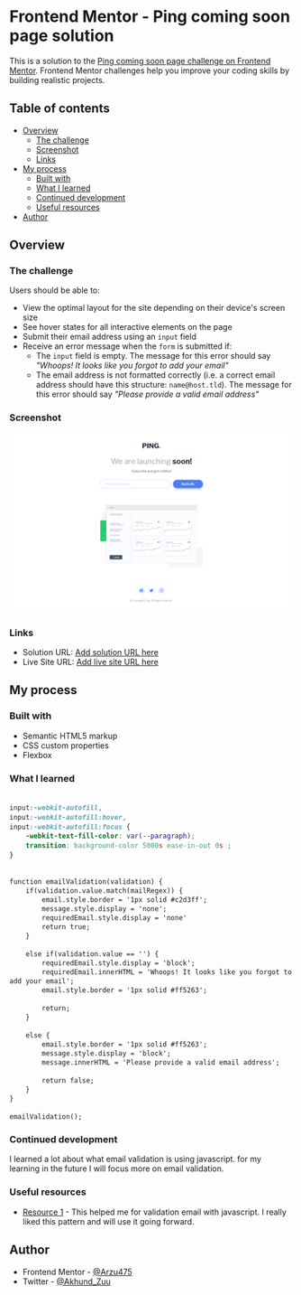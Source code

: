 # Frontend Mentor - Ping coming soon page solution

This is a solution to the [Ping coming soon page challenge on Frontend Mentor](https://www.frontendmentor.io/challenges/ping-single-column-coming-soon-page-5cadd051fec04111f7b848da). Frontend Mentor challenges help you improve your coding skills by building realistic projects. 

## Table of contents

- [Overview](#overview)
  - [The challenge](#the-challenge)
  - [Screenshot](#screenshot)
  - [Links](#links)
- [My process](#my-process)
  - [Built with](#built-with)
  - [What I learned](#what-i-learned)
  - [Continued development](#continued-development)
  - [Useful resources](#useful-resources)
- [Author](#author)


## Overview

### The challenge

Users should be able to:

- View the optimal layout for the site depending on their device's screen size
- See hover states for all interactive elements on the page
- Submit their email address using an `input` field
- Receive an error message when the `form` is submitted if:
	- The `input` field is empty. The message for this error should say *"Whoops! It looks like you forgot to add your email"*
	- The email address is not formatted correctly (i.e. a correct email address should have this structure: `name@host.tld`). The message for this error should say *"Please provide a valid email address"*

### Screenshot

![](/Screenshot/Frontend-Mentor-Ping-coming-soon-page.png)

### Links

- Solution URL: [Add solution URL here](https://github.com/Arzu475/Ping-comingsoon-page-challenge)
- Live Site URL: [Add live site URL here](https://arzu475.github.io/Ping-comingsoon-page-challenge/)

## My process

### Built with

- Semantic HTML5 markup
- CSS custom properties
- Flexbox


### What I learned

```CSS 

input:-webkit-autofill, 
input:-webkit-autofill:hover, 
input:-webkit-autofill:focus {
    -webkit-text-fill-color: var(--paragraph);
    transition: background-color 5000s ease-in-out 0s ;
}

```

```JS

function emailValidation(validation) {
    if(validation.value.match(mailRegex)) {
        email.style.border = '1px solid #c2d3ff';
        message.style.display = 'none';
        requiredEmail.style.display = 'none'
        return true;
    }

    else if(validation.value == '') {
        requiredEmail.style.display = 'block';
        requiredEmail.innerHTML = 'Whoops! It looks like you forgot to add your email';
        email.style.border = '1px solid #ff5263';

        return;
    }

    else {
        email.style.border = '1px solid #ff5263';
        message.style.display = 'block';
        message.innerHTML = 'Please provide a valid email address';
        
        return false;
    }
}

emailValidation();

```

### Continued development

I learned a lot about what email validation is using javascript. for my learning in the future I will focus more on email validation.


### Useful resources

- [Resource 1](https://www.w3resource.com/javascript/form/non-empty-field.php) - This helped me for validation email with javascript. I really liked this pattern and will use it going forward.

## Author

- Frontend Mentor - [@Arzu475](https://www.frontendmentor.io/profile/Arzu475)
- Twitter - [@Akhund_Zuu](https://www.twitter.com/Akhund_Zuu)


